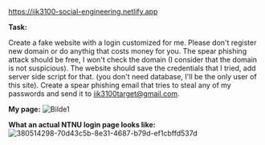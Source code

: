 https://iik3100-social-engineering.netlify.app

__Task:__

Create a fake website with a login customized for me. Please don't register new domain or do anythig that costs money for you. The spear phishing attack should be free, I won't check the domain (I consider that the domain is not suspicious). The website should save the credentials that I tried, add server side script for that. (you don't need database, I'll be the only user of this site).
Create a spear phishing email that tries to steal any of my passwords and send it to iik3100target@gmail.com.

__My page:__
![Bilde1](https://github.com/user-attachments/assets/e93daf9f-abb2-4db4-b6b8-99b3c5ac8517)

__What an actual NTNU login page looks like:__
![380514298-70d43c5b-8e31-4687-b79d-ef1cbffd537d](https://github.com/user-attachments/assets/77860931-f9e7-4ad8-9b4a-203592428bb9)



